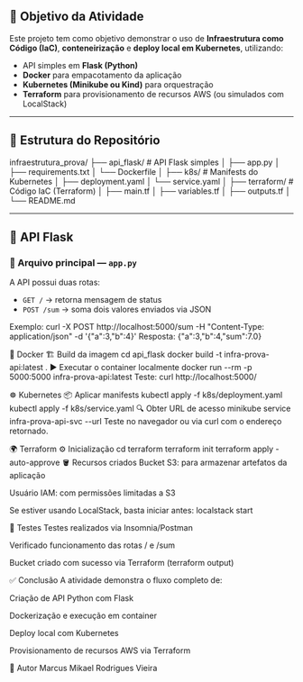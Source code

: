## 🚀 Objetivo da Atividade
Este projeto tem como objetivo demonstrar o uso de **Infraestrutura como Código (IaC)**, **conteneirização** e **deploy local em Kubernetes**, utilizando:

- API simples em **Flask (Python)**
- **Docker** para empacotamento da aplicação
- **Kubernetes (Minikube ou Kind)** para orquestração
- **Terraform** para provisionamento de recursos AWS (ou simulados com LocalStack)

---

## 🧱 Estrutura do Repositório

infraestrutura_prova/
├── api_flask/ # API Flask simples
│ ├── app.py
│ ├── requirements.txt
│ └── Dockerfile
│
├── k8s/ # Manifests do Kubernetes
│ ├── deployment.yaml
│ └── service.yaml
│
├── terraform/ # Código IaC (Terraform)
│ ├── main.tf
│ ├── variables.tf
│ ├── outputs.tf
│
└── README.md

---

## 🧩 API Flask

### 📄 Arquivo principal — `app.py`
A API possui duas rotas:
- `GET /` → retorna mensagem de status  
- `POST /sum` → soma dois valores enviados via JSON  

Exemplo:
curl -X POST http://localhost:5000/sum -H "Content-Type: application/json" -d '{"a":3,"b":4}'
Resposta:
{"a":3,"b":4,"sum":7.0}

🐳 Docker
🏗️ Build da imagem
cd api_flask
docker build -t infra-prova-api:latest .
▶️ Executar o container localmente
docker run --rm -p 5000:5000 infra-prova-api:latest
Teste:
curl http://localhost:5000/

☸️ Kubernetes
📦 Aplicar manifests
kubectl apply -f k8s/deployment.yaml
kubectl apply -f k8s/service.yaml
🔍 Obter URL de acesso
minikube service infra-prova-api-svc --url
Teste no navegador ou via curl com o endereço retornado.

🌍 Terraform
⚙️ Inicialização
cd terraform
terraform init
terraform apply -auto-approve
🪣 Recursos criados
Bucket S3: para armazenar artefatos da aplicação

Usuário IAM: com permissões limitadas a S3

Se estiver usando LocalStack, basta iniciar antes:
localstack start

🧪 Testes
Testes realizados via Insomnia/Postman

Verificado funcionamento das rotas / e /sum

Bucket criado com sucesso via Terraform (terraform output)

✅ Conclusão
A atividade demonstra o fluxo completo de:

Criação de API Python com Flask

Dockerização e execução em container

Deploy local com Kubernetes

Provisionamento de recursos AWS via Terraform

🧠 Autor
Marcus Mikael Rodrigues Vieira 
